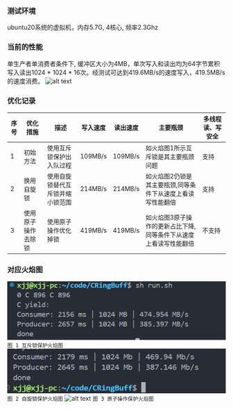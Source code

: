 <!--
 * @Description: Copyright Xiao
 * @Autor: Xjj
-->

### 测试环境
ubuntu20系统的虚拟机，内存5.7G, 4核心, 频率2.3Ghz
### 当前的性能
单生产者单消费者条件下, 缓冲区大小为4MB，单次写入和读出均为64字节累积写入读出1024 * 1024 * 16次。经测试可达到419.6MB/s的速度写入，419.5MB/s的速度消费。
![alt text](image-2.png)
### 优化记录
| 序号 | 优化措施 | 描述 | 写入速度 | 读出速度 | 主要瓶颈 | 多线程读、写安全 |
| ---- | -------- | ---- | -------- |-------- |-------- |-------- |
| 1    | 初始方法  | 使用互斥锁保护出入队过程 | 109MB/s    | 109MB/s     | 如火焰图1所示互斥锁是其主要瓶颈问题| 支持|
| 2    | 换用自旋锁| 使用自旋锁替代互斥锁并缩小锁范围     | 214MB/s    | 214MB/s     | 如火焰图2仍锁是其主要瓶颈,同等条件下从速度上看读写性能翻倍                      | 支持|
| 3    | 使用原子操作去除锁| 使用原子操作优化掉锁     | 419MB/s    | 419MB/s     | 如火焰图3原子操作的更新占比下降,同等条件下从速度上看读写性能翻倍                      | 不支持|

### 对应火焰图
![alt text](image.png)
`图 1 互斥锁保护火焰图`
![alt text](image-1.png)
`图 2 自旋锁保护火焰图`
![alt text](image-3.png)
`图 3 原子操作保护火焰图`